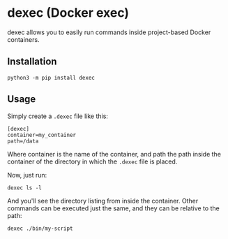 # dexec (Docker exec)

dexec allows you to easily run commands inside project-based Docker containers.

## Installation

~~~
python3 -m pip install dexec
~~~

## Usage

Simply create a `.dexec` file like this:

~~~
[dexec]
container=my_container
path=/data
~~~

Where container is the name of the container, and path the path inside the
container of the directory in which the `.dexec` file is placed.

Now, just run:

~~~
dexec ls -l
~~~

And you'll see the directory listing from inside the container. Other commands
can be executed just the same, and they can be relative to the path:

~~~
dexec ./bin/my-script
~~~
